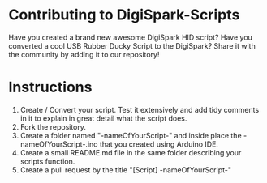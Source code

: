 # Contributing to DigiSpark-Scripts

Have you created a brand new awesome DigiSpark HID script? Have you converted a cool USB Rubber Ducky Script to the DigiSpark?
Share it with the community by adding it to our repository!

# Instructions

1. Create / Convert your script. Test it extensively and add tidy comments in it to explain in great detail what the script does.
2. Fork the repository.
3. Create a folder named "-nameOfYourScript-" and inside place the -nameOfYourScript-.ino that you created using Arduino IDE.
4. Create a small README.md file in the same folder describing your scripts function.
5. Create a pull request by the title "[Script] -nameOfYourScript-"

